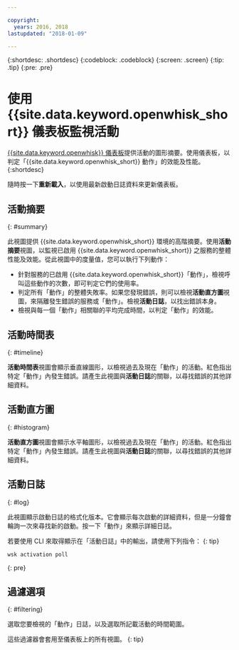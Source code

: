 ```yaml
---

copyright:
  years: 2016, 2018
lastupdated: "2018-01-09"

---
```


{:shortdesc: .shortdesc}
{:codeblock: .codeblock}
{:screen: .screen}
{:tip: .tip}
{:pre: .pre}

# 使用 {{site.data.keyword.openwhisk_short}} 儀表板監視活動

[{{site.data.keyword.openwhisk}} 儀表板](https://{DomainName}/openwhisk/dashboard/)提供活動的圖形摘要。使用儀表板，以判定「{{site.data.keyword.openwhisk_short}} 動作」的效能及性能。
{:shortdesc}

隨時按一下**重新載入**，以使用最新啟動日誌資料來更新儀表板。

## 活動摘要
{: #summary}

此視圖提供 {{site.data.keyword.openwhisk_short}} 環境的高階摘要。使用**活動摘要**視圖，以監視已啟用 {{site.data.keyword.openwhisk_short}} 之服務的整體性能及效能。從此視圖中的度量值，您可以執行下列動作：
* 針對服務的已啟用 {{site.data.keyword.openwhisk_short}}「動作」，檢視呼叫這些動作的次數，即可判定它們的使用率。
* 判定所有「動作」的整體失敗率。如果您發現錯誤，則可以檢視**活動直方圖**視圖，來隔離發生錯誤的服務或「動作」。檢視**活動日誌**，以找出錯誤本身。
* 檢視與每一個「動作」相關聯的平均完成時間，以判定「動作」的效能。

<!-- For tips on improving performance, see troubleshooting? -->

## 活動時間表
{: #timeline}

**活動時間表**視圖會顯示垂直線圖形，以檢視過去及現在「動作」的活動。紅色指出特定「動作」內發生錯誤。請產生此視圖與**活動日誌**的關聯，以尋找錯誤的其他詳細資料。

## 活動直方圖
{: #histogram}

**活動直方圖**視圖會顯示水平軸圖形，以檢視過去及現在「動作」的活動。紅色指出特定「動作」內發生錯誤。請產生此視圖與**活動日誌**的關聯，以尋找錯誤的其他詳細資料。

## 活動日誌
{: #log}

此視圖顯示啟動日誌的格式化版本。它會顯示每次啟動的詳細資料，但是一分鐘會輪詢一次來尋找新的啟動。按一下「動作」來顯示詳細日誌。


若要使用 CLI 來取得顯示在「活動日誌」中的輸出，請使用下列指令：
{: tip}

  ```
  wsk activation poll
  ```
  {: pre}

## 過濾選項
{: #filtering}

選取您要檢視的「動作」日誌，以及選取所記載活動的時間範圍。

這些過濾器會套用至儀表板上的所有視圖。
{: tip}
